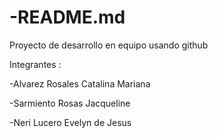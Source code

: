 # -README.md
Proyecto de desarrollo en equipo usando github

Integrantes :

-Alvarez Rosales Catalina Mariana

-Sarmiento Rosas Jacqueline 

-Neri Lucero Evelyn de Jesus 
